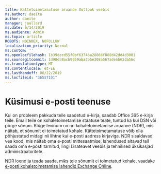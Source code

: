 ```yaml
---
title: Kättetoimetamatuse aruande Outlook veebis
ms.author: daeite
author: daeite
manager: joallard
ms.date: 6/14/2019
ms.audience: Admin
ms.topic: article
ROBOTS: NOINDEX, NOFOLLOW
localization_priority: Normal
ms.custom: ''
ms.openlocfilehash: 1b39decd55f0bf63746a28866f880d42dd4d3001
ms.sourcegitcommit: 1d98db8acb9959aba3b5e308a567ade6b62da56c
ms.translationtype: MT
ms.contentlocale: et-EE
ms.lasthandoff: 08/22/2019
ms.locfileid: "36557101"
---
```

# <a name="issues-with-email-delivery"></a>Küsimusi e-posti teenuse

Kui on probleem pakkuda teile saadetud e-kirja, saadab Office 365 e-kirja teile. Email teile on kohaletoimetamise staatuse teate, tuntud ka kui DSN või põrge sõnum. Kõige levinum on nn kohaletoimetamise aruanne (NDR), mis näitab, et sõnumit ei toimetatud kohale. Kättetoimetamatuse võib olla põhjustatud midagi nii lihtne kui e-posti aadress kirjaviga. NDR sisaldavad vea kood, mis näitab oma e-posti mittesaatmise, lahendused aitavad teil saada oma e-posti tarnitud, lingi Lisateavet veebis ja tehnilised üksikasjad administraatoritele.

NDR loend ja teada saada, miks teie sõnumit ei toimetatud kohale, vaadake [e-posti kohaletoimetamise lahendid Exchange Online](https://docs.microsoft.com/exchange/mail-flow-best-practices/non-delivery-reports-in-exchange-online/non-delivery-reports-in-exchange-online).